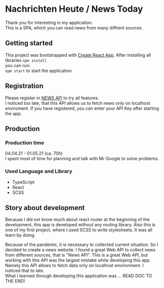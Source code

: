 # Nachrichten Heute / News Today

Thank you for interesting in my application. \
This is a SPA, which you can read news from many diffrent sources.

## Getting started

This project was bootstrapped with [Create React App](https://create-react-app.dev/).
After installing all libraries `npm install`\
you can run:\
`npm start`
to start the application

## Registration

Please register in [NEWS API](https://newsapi.org/) to try all features. \
I noticed too late, that this API allows us to fetch news only on localhost enviroment. If you have registered, you can enter your API Key after starting the app.

## Production
### Production time
04.04.21 - 01.05.21 (ca. 70h) \
I spent most of time for planning and talk with Mr Google to solve problems. 
### Used Language and Library
- TypeScript
- React
- SCSS

## Story about development

Because I did not know much about react router at the beginning of the development, this app is developed without any routing library. Also this is one of my first project, where I used SCSS to write stylesheets. It was all learn by doing.

Because of the pandemic, it is necessary to collected current situation. So I decided to create a news website. I found a great Web API to collect news from different sources, that is "News API". This is a great Web API, but working with this API was the largest mistake while developing this app. Namely this API allows to fetch data only on localhost environment. I noticed that to late. \
What I learned through developing this application was … READ DOC TO THE END!
